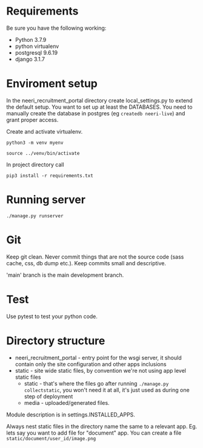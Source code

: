 # Requirements

Be sure you have the following working:

- Python 3.7.9
- python virtualenv
- postgresql 9.6.19
- django 3.1.7


# Enviroment setup

In the neeri_recruitment_portal directory create local_settings.py to extend the default setup.
You want to set up at least the DATABASES. You need to manually create the database in postgres (eg `createdb neeri-live`) and grant proper access.

Create and activate virtualenv. 

    python3 -m venv myenv
    
    source ../venv/bin/activate

In project directory call

    pip3 install -r requirements.txt

# Running server

    ./manage.py runserver


# Git

Keep git clean. Never commit things that are not the source code (sass cache, css, db dump etc.). Keep commits small and descriptive.

'main' branch is the main development branch.

# Test

Use pytest to test your python code.


# Directory structure

- neeri_recruitment_portal - entry point for the wsgi server, it should contain only the site configuration and other apps inclusions
- static - site wide static files, by convention we're not using app level static files
    - static - that's where the files go after running `./manage.py collectstatic`, you won't need it at all, it's just used as during one step of deployment
    - media - uploaded/generated files.

Module description is in settings.INSTALLED_APPS.

Always nest static files in the directory name the same to a relevant app.
Eg. lets say you want to add file for "document" app. You can create a file `static/document/user_id/image.png`

